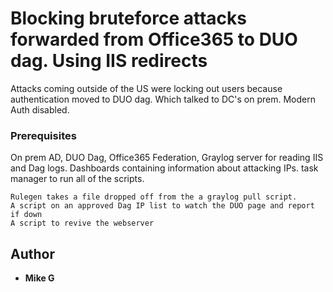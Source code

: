# Blocking bruteforce attacks forwarded from Office365 to DUO dag. Using IIS redirects

Attacks coming outside of the US were locking out users because authentication moved to DUO dag. Which talked to DC's on prem.
Modern Auth disabled.


### Prerequisites

On prem AD, DUO Dag, Office365 Federation, Graylog server for reading IIS and Dag logs. Dashboards containing information about attacking IPs.
task manager to run all of the scripts.

```
Rulegen takes a file dropped off from the a graylog pull script. 
A script on an approved Dag IP list to watch the DUO page and report if down
A script to revive the webserver
```



## Author

* **Mike G** 
